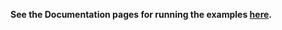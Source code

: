 **See the Documentation pages for running the examples [here](http://pybotframework.readthedocs.io/en/latest/user/examples.html).**